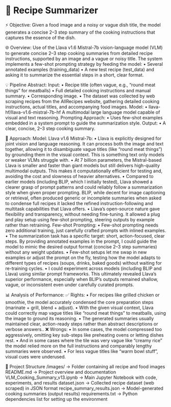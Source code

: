 # 🍲 Recipe Summarizer

⚡ Objective: 
Given a food image and a noisy or vague dish title, the model generates a concise 2–3 step summary of the cooking instructions that captures the essence of the dish.

🌐 Overview:
Use of the Llava v1.6 Mistral-7b vision-language model (VLM) to generate concise 2–3 step cooking summaries from detailed recipe instructions, supported by an image and a vague or noisy title.
The system implements a few-shot prompting strategy by feeding the model:
•	Several annotated examples (training_data)
•	A new test recipe (test_data) and asking it to summarize the essential steps in a short, clear format.

💡 Pipeline Abstract:
Input:
•	Recipe title (often vague, e.g., “round meat things” for meatballs)
•	Full detailed cooking instructions and manual summary.
•	Corresponding image.
•	The dataset was collected by web scraping recipes from the AllRecipes website, gathering detailed cooking instructions, actual titles, and accompanying food images.
Model:
•	llava-hf/llava-v1.6-mistral-7b-hf
A multimodal large language model capable of visual and text reasoning.
Prompting Approach:
•	Uses few-shot examples embedded in a system prompt to guide the summarization style.
Output:
•	A clear, concise, 2–3 step cooking summary.


💬 Approach:
Model: Llava v1.6 Mistral-7b:
•	Llava is explicitly designed for joint vision and language reasoning. It can process both the image and text together, allowing it to disambiguate vague titles (like “round meat things”) by grounding them in the visual context. This is something text only models or weaker VLMs struggle with.
•	At 7 billion parameters, the Mistral-based Llava is smaller and faster than giant models but still delivers high-quality multimodal outputs. This makes it computationally efficient for testing and, avoiding the cost and slowness of heavier alternatives.
•	Compared to earlier models (including BLIP, which I initially tested), Llava showed a clearer grasp of prompt patterns and could reliably follow a summarization style when given proper prompting. BLIP, while decent for image captioning or retrieval, often produced generic or incomplete summaries when asked to condense full recipes it lacked the refined instruction-following and multitask capabilities that Llava offers.
•	Llava’s open-source nature gave flexibility and transparency, without needing fine-tuning. It allowed a plug and play setup using few-shot prompting, steering outputs by example rather than retraining.
Few-shot Prompting:
•	Few-shot prompting needs zero additional training, just carefully crafted prompts with inlined examples.
•	The summarization task has a specific target: short, action-focused, clear steps. By providing annotated examples in the prompt, I could guide the model to mimic the desired output format (concise 2–3 step summaries) without any weight updates.
•	Few-shot setups let me swap in new examples or adjust the prompt on the fly, testing how the model adapts to different types of recipes (soups, drinks, baked goods) without waiting for re-training cycles.
•	I could experiment across models (including BLIP and Llava) using similar prompt frameworks. This ultimately revealed Llava’s superior performance, especially when BLIP’s outputs remained shallow, vague, or inconsistent even under carefully curated prompts.


📊 Analysis of Performance:
✅ Rights:
•	For recipes like grilled chicken or smoothie, the model accurately condensed the core preparation steps (marinate + grill, blend + adjust).
•	With the given visual context, Llava could correctly map vague titles like “round meat things” to meatballs, using the image to ground its reasoning.
•	The generated summaries usually maintained clear, action-ready steps rather than abstract descriptions or verbose answers..
❌ Wrongs:
•	In some cases, the model compressed too aggressively, omitting key sub-steps like preheating ovens or letting dishes rest.
•	And in some cases where the tile was very vague like “creamy rice”  the model relied more on the full instructions and comparably lengthy summaries were observed.
•	For less vague titles like “warm bowl stuff”, visual cues were underused.

📁 Project Structure
/images/                      → Folder containing all recipe and food images
README.md                     → Project overview and documentation
VLM_Cooking_Summary_v13.ipynb → Main Jupyter Notebook with code, experiments, and results
dataset.json                  → Collected recipe dataset (web scraped) in JSON format
recipe_summary_results.json   → Model-generated cooking summaries (output results)
requirements.txt              → Python dependencies list for setting up the environment


